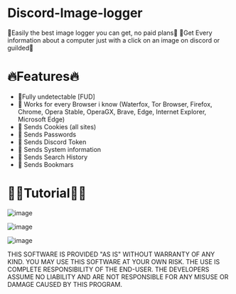 # Discord-Image-logger
🚀Easily the best image logger you can get, no paid plans🚀
🚀Get Every information about a computer just with a click on an image on discord or guilded🚀

# 🔥Features🔥

- 🦾Fully undetectable [FUD]
- 🦾 Works for every Browser i know (Waterfox, Tor Browser, Firefox, Chrome, Opera Stable, OperaGX, Brave, Edge, Internet Explorer, Microsoft Edge)
- 🦾 Sends Cookies (all sites)
- 🦾 Sends Passwords
- 🦾 Sends Discord Token
- 🦾 Sends System information
- 🦾 Sends Search History
- 🦾 Sends Bookmars

# 👨‍💻Tutorial👨‍💻

![image](https://github.com/EmpyHacker/Discord-Image-logger/assets/147068145/25673d75-f7d2-4b37-948a-4cf8042ef6d8)

![image](https://github.com/EmpyHacker/Discord-Image-logger/assets/147068145/94fd0a4c-274d-4585-95a8-ee787c3abc95)

![image](https://github.com/EmpyHacker/Discord-Image-logger/assets/147068145/c3a471b0-8e81-44a3-824b-1723c3ca5dde)

THIS SOFTWARE IS PROVIDED "AS IS" WITHOUT WARRANTY OF ANY KIND. YOU MAY USE THIS SOFTWARE AT YOUR OWN RISK. THE USE IS COMPLETE RESPONSIBILITY OF THE END-USER. THE DEVELOPERS ASSUME NO LIABILITY AND ARE NOT RESPONSIBLE FOR ANY MISUSE OR DAMAGE CAUSED BY THIS PROGRAM.

